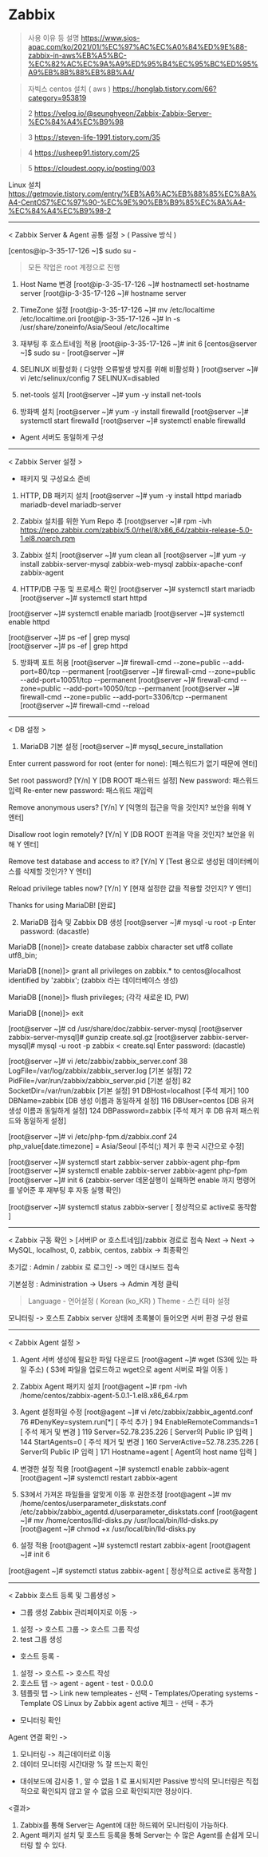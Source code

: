 # Zabbix

>사용 이유 등 설명
https://www.sios-apac.com/ko/2021/01/%EC%97%AC%EC%A0%84%ED%9E%88-zabbix-in-aws%EB%A5%BC-%EC%82%AC%EC%9A%A9%ED%95%B4%EC%95%BC%ED%95%A9%EB%8B%88%EB%8B%A4/

>자빅스 centos 설치 ( aws )
https://honglab.tistory.com/66?category=953819

>2
https://velog.io/@seunghyeon/Zabbix-Zabbix-Server-%EC%84%A4%EC%B9%98

>3
https://steven-life-1991.tistory.com/35

>4
https://usheep91.tistory.com/25

>5
https://cloudest.oopy.io/posting/003

Linux 설치
https://getmovie.tistory.com/entry/%EB%A6%AC%EB%88%85%EC%8A%A4-CentOS7%EC%97%90-%EC%9E%90%EB%B9%85%EC%8A%A4-%EC%84%A4%EC%B9%98-2

***

< Zabbix Server & Agent 공통 설정 > ( Passive 방식 )

[centos@ip-3-35-17-126 ~]$ sudo su -
 > 모든 작업은 root 계정으로 진행

1. Host Name 변경
[root@ip-3-35-17-126 ~]# hostnamectl set-hostname server
[root@ip-3-35-17-126 ~]# hostname
server

2. TimeZone 설정
[root@ip-3-35-17-126 ~]# mv /etc/localtime /etc/localtime.ori
[root@ip-3-35-17-126 ~]# ln -s /usr/share/zoneinfo/Asia/Seoul /etc/localtime

3. 재부팅 후 호스트네임 적용
[root@ip-3-35-17-126 ~]# init 6 
[centos@server ~]$ sudo su -
[root@server ~]#

4. SELINUX 비활성화 ( 다양한 오류발생 방지를 위해 비활성화 )
[root@server ~]# vi /etc/selinux/config
7 SELINUX=disabled

5. net-tools 설치
[root@server ~]# yum -y install net-tools

6. 방화벽 설치
[root@server ~]# yum -y install firewalld
[root@server ~]# systemctl start firewalld
[root@server ~]# systemctl enable firewalld

* Agent 서버도 동일하게 구성

***

< Zabbix Server 설정 >

- 패키지 및 구성요소 준비
1. HTTP, DB 패키지 설치
[root@server ~]# yum -y install httpd mariadb mariadb-devel mariadb-server

2. Zabbix 설치를 위한 Yum Repo 추
[root@server ~]# rpm -ivh https://repo.zabbix.com/zabbix/5.0/rhel/8/x86_64/zabbix-release-5.0-1.el8.noarch.rpm

3. Zabbix 설치
[root@server ~]# yum clean all
[root@server ~]# yum -y install zabbix-server-mysql zabbix-web-mysql zabbix-apache-conf zabbix-agent

4. HTTP/DB 구동 및 프로세스 확인
[root@server ~]# systemctl start mariadb 
[root@server ~]# systemctl start httpd    

[root@server ~]# systemctl enable mariadb 
[root@server ~]# systemctl enable httpd  

[root@server ~]# ps -ef | grep mysql  
[root@server ~]# ps -ef | grep httpd

5. 방화벽 포트 허용
[root@server ~]# firewall-cmd --zone=public --add-port=80/tcp --permanent
[root@server ~]# firewall-cmd --zone=public --add-port=10051/tcp --permanent
[root@server ~]# firewall-cmd --zone=public --add-port=10050/tcp --permanent
[root@server ~]# firewall-cmd --zone=public --add-port=3306/tcp --permanent
[root@server ~]# firewall-cmd --reload

***

< DB 설정 >

1. MariaDB 기본 설정
[root@server ~]# mysql_secure_installation

Enter current password for root (enter for none): [패스워드가 없기 때문에 엔터]

Set root password? [Y/n] Y    [DB ROOT 패스워드 설정]
New password: 패스워드 입력
Re-enter new password: 패스워드 재입력

Remove anonymous users? [Y/n] Y    [익명의 접근을 막을 것인지? 보안을 위해 Y 엔터]

Disallow root login remotely? [Y/n] Y    [DB ROOT 원격을 막을 것인지? 보안을 위해 Y 엔터]

Remove test database and access to it? [Y/n] Y  [Test 용으로 생성된 데이터베이스를 삭제할 것인가? Y 엔터]

Reload privilege tables now? [Y/n] Y  [현재 설정한 값을 적용할 것인지? Y 엔터]

Thanks for using MariaDB! [완료]

2. MariaDB 접속 및 Zabbix DB 생성
[root@server ~]# mysql -u root -p
Enter password: (dacastle)

MariaDB [(none)]> create database zabbix character set utf8 collate utf8_bin;

MariaDB [(none)]> grant all privileges on zabbix.* to centos@localhost identified by 'zabbix'; (zabbix 라는 데이터베이스 생성)

MariaDB [(none)]> flush privileges; (각각 새로운 ID, PW)

MariaDB [(none)]> exit

[root@server ~]# cd /usr/share/doc/zabbix-server-mysql
[root@server zabbix-server-mysql]# gunzip create.sql.gz
[root@server zabbix-server-mysql]# mysql -u root -p zabbix < create.sql
Enter password: (dacastle)

[root@server ~]# vi /etc/zabbix/zabbix_server.conf
38 LogFile=/var/log/zabbix/zabbix_server.log      [기본 설정]
72 PidFile=/var/run/zabbix/zabbix_server.pid      [기본 설정]
82 SocketDir=/var/run/zabbix                      [기본 설정]
91 DBHost=localhost                               [주석 제거]
100 DBName=zabbix                                 [DB 생성 이름과 동일하게 설정]
116 DBUser=centos                                 [DB 유저 생성 이름과 동일하게 설정]
124 DBPassword=zabbix                             [주석 제거 후 DB 유저 패스워드와 동일하게 설정]

[root@server ~]# vi /etc/php-fpm.d/zabbix.conf
24 php_value[date.timezone] = Asia/Seoul          [주석(;) 제거 후 한국 시간으로 수정]

[root@server ~]# systemctl start zabbix-server zabbix-agent php-fpm
[root@server ~]# systemctl enable zabbix-server zabbix-agent php-fpm
[root@server ~]# init 6
(zabbix-server 데몬실행이 실패하면 enable 까지 명령어를 넣어준 후 재부팅 후 자동 실행 확인)

[root@server ~]# systemctl status zabbix-server [ 정상적으로 active로 동작함 ]

***

< Zabbix 구동 확인 >
[서버IP or 호스트네임]/zabbix 경로로 접속
Next -> Next -> MySQL, localhost, 0, zabbix, centos, zabbix -> 최종확인

초기값 : Admin / zabbix 로 로그인 -> 메인 대시보드 접속

기본설정 : Administration -> Users -> Admin 계정 클릭
 > Language - 언어설정 ( Korean (ko_KR) )
 > Theme - 스킨 테마 설정

모니터링 -> 호스트
Zabbix server 상태에 초록불이 들어오면 서버 환경 구성 완료

***

< Zabbix Agent 설정 >

1. Agent 서버 생성에 필요한 파일 다운로드
[root@agent ~]# wget (S3에 있는 파일 주소)
( S3에 파일을 업로드하고 wget으로 agent 서버로 파일 이동 )

2. Zabbix Agent 패키지 설치
[root@agent ~]# rpm -ivh /home/centos/zabbix-agent-5.0.1-1.el8.x86_64.rpm

3. Agent 설정파일 수정
[root@agent ~]# vi /etc/zabbix/zabbix_agentd.conf
76 #DenyKey=system.run[*]        [ 주석 추가 ]
94 EnableRemoteCommands=1        [ 주석 제거 및 변경 ]
119 Server=52.78.235.226         [ Server의 Public IP 입력 ]
144 StartAgents=0                [ 주석 제거 및 변경 ]
160 ServerActive=52.78.235.226   [ Server의 Public IP 입력 ]
171 Hostname=agent               [ Agent의 host name 입력 ]

4. 변경한 설정 적용
[root@agent ~]# systemctl enable zabbix-agent
[root@agent ~]# systemctl restart zabbix-agent

5. S3에서 가져온 파일들을 알맞게 이동 후 권한조정
[root@agent ~]# mv /home/centos/userparameter_diskstats.conf /etc/zabbix/zabbix_agentd.d/userparameter_diskstats.conf
[root@agent ~]# mv /home/centos/lld-disks.py /usr/local/bin/lld-disks.py
[root@agent ~]# chmod +x /usr/local/bin/lld-disks.py

6. 설정 적용
[root@agent ~]# systemctl restart zabbix-agent
[root@agent ~]# init 6

[root@agent ~]# systemctl status zabbix-agent [ 정상적으로 active로 동작함 ]

***

< Zabbix 호스트 등록 및 그룹생성 >

- 그룹 생성
Zabbix 관리페이지로 이동 ->

1. 설정 -> 호스트 그룹 -> 호스트 그룹 작성
2. test 그룹 생성

- 호스트 등록 -
1. 설정 -> 호스트 -> 호스트 작성
2. 호스트 탭 ->
agent - agent - test - 0.0.0.0
3. 템플릿 탭 ->
Link new templeates - 선택 - Templates/Operating systems - Template OS Linux by Zabbix agent active 체크 - 선택 - 추가

- 모니터링 확인

Agent 연결 확인 ->

1. 모니터링 -> 최근데이터로 이동
2. 데이터 모니터링 시간대랑 % 잘 뜨는지 확인

* 대쉬보드에 감시중 1 , 알 수 없음 1 로 표시되지만 Passive 방식의 모니터링은 직접적으로 확인되지 않고 알 수 없음 으로 확인되지만 정상이다.

<결과>
1. Zabbix를 통해 Server는 Agent에 대한 하드웨어 모니터링이 가능하다.
2. Agent 패키지 설치 및 호스트 등록을 통해 Server는 수 많은 Agent를 손쉽게 모니터링 할 수 있다.

